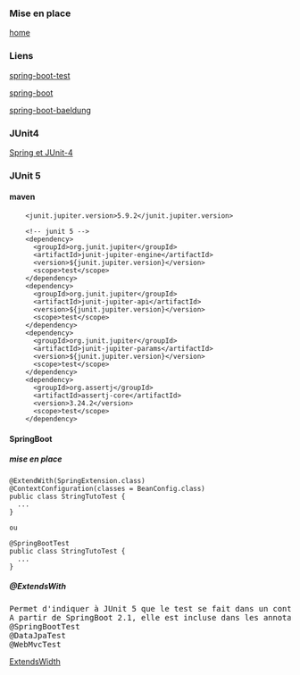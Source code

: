 
### Mise en place

[home](index-junit.md)

### Liens
<a href="https://blog.logrocket.com/implement-keycloak-authentication-react/">spring-boot-test</a>

<a href="https://reflectoring.io/spring-boot-test/" target="_blank">spring-boot</a>

<a href="https://www.baeldung.com/spring-boot-testing" target="_blank">spring-boot-baeldung</a>

### JUnit4

<a href="https://rpouiller.developpez.com/tutoriels/spring/tutoriel-tests-junit4-spring/#LII-A" target="_blank">Spring et JUnit-4</a>


### JUnit 5

#### maven
```
    <junit.jupiter.version>5.9.2</junit.jupiter.version>

    <!-- junit 5 -->
    <dependency>
      <groupId>org.junit.jupiter</groupId>
      <artifactId>junit-jupiter-engine</artifactId>
      <version>${junit.jupiter.version}</version>
      <scope>test</scope>
    </dependency>
    <dependency>
      <groupId>org.junit.jupiter</groupId>
      <artifactId>junit-jupiter-api</artifactId>
      <version>${junit.jupiter.version}</version>
      <scope>test</scope>
    </dependency>
    <dependency>
      <groupId>org.junit.jupiter</groupId>
      <artifactId>junit-jupiter-params</artifactId>
      <version>${junit.jupiter.version}</version>
      <scope>test</scope>
    </dependency>
    <dependency>
      <groupId>org.assertj</groupId>
      <artifactId>assertj-core</artifactId>
      <version>3.24.2</version>
      <scope>test</scope>
    </dependency>
```

#### SpringBoot

##### mise en place
```
@ExtendWith(SpringExtension.class)
@ContextConfiguration(classes = BeanConfig.class)
public class StringTutoTest {
  ...
}

ou

@SpringBootTest
public class StringTutoTest {
  ...
}

```
##### @ExtendsWith
<pre>
Permet d'indiquer à JUnit 5 que le test se fait dans un contexte Spring
A partir de SpringBoot 2.1, elle est incluse dans les annotations
@SpringBootTest
@DataJpaTest
@WebMvcTest
</pre>
<a href="https://www.concretepage.com/spring-5/extendwith-springextension-spring-test" target="_blank">ExtendsWidth</a>
